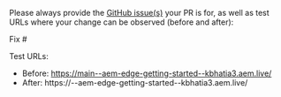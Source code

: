 Please always provide the [GitHub issue(s)](../issues) your PR is for, as well as test URLs where your change can be observed (before and after):

Fix #<gh-issue-id>

Test URLs:
- Before: https://main--aem-edge-getting-started--kbhatia3.aem.live/
- After: https://<branch>--aem-edge-getting-started--kbhatia3.aem.live/
